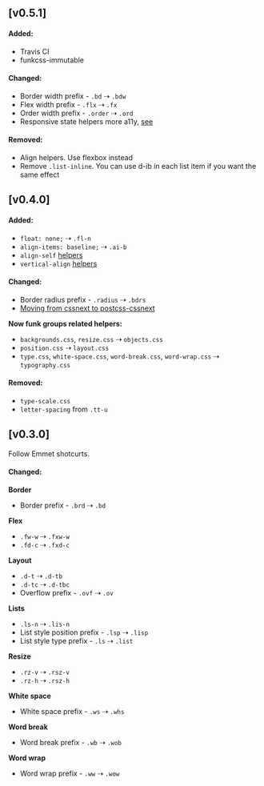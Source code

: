 ## [v0.5.1]
#### Added:
- Travis CI
- funkcss-immutable

#### Changed:
- Border width prefix - `.bd` ⇢ `.bdw`
- Flex width prefix - `.flx` ⇢ `.fx`
- Order width prefix - `.order` ⇢ `.ord`
- Responsive state helpers more a11y, [see](https://github.com/filipelinhares/funkcss/commit/a46605679f59b0b3fa1c41ade0bcd429d47ae040)

#### Removed:
- Align helpers. Use flexbox instead
- Remove `.list-inline`. You can use d-ib in each list item if you want the same effect

## [v0.4.0]
#### Added:
- `float: none;` ⇢ `.fl-n`
- `align-items: baseline;` ⇢ `.ai-b`
- `align-self` [helpers](lib/flex.css#L18)
- `vertical-align` [helpers](lib/typography.css#L29)


#### Changed:
- Border radius prefix - `.radius` ⇢ `.bdrs`
- [Moving from cssnext to postcss-cssnext](http://cssnext.io/setup/#wait-what-where-is-the-previous-cssnext-interface)

**Now funk groups related helpers:**

- `backgrounds.css`, `resize.css` ⇢ `objects.css`
- `position.css` ⇢ `layout.css`
- `type.css`, `white-space.css`, `word-break.css`, `word-wrap.css` ⇢ `typography.css`

#### Removed:
- `type-scale.css`
- `letter-spacing` from `.tt-u`

## [v0.3.0]
Follow Emmet shotcurts.

#### Changed:

**Border**
- Border prefix - `.brd` ⇢ `.bd`

**Flex**
- `.fw-w` ⇢ `.fxw-w`
- `.fd-c` ⇢ `.fxd-c`

**Layout**
- `.d-t` ⇢ `.d-tb`
- `.d-tc` ⇢ `.d-tbc`
- Overflow prefix - `.ovf` ⇢ `.ov`

**Lists**
- `.ls-n` ⇢ `.lis-n`
-  List style position prefix - `.lsp` ⇢ `.lisp`
-  List style type prefix - `.ls` ⇢ `.list`

**Resize**
- `.rz-v` ⇢ `.rsz-v`
- `.rz-h` ⇢ `.rsz-h`

**White space**
- White space prefix - `.ws` ⇢ `.whs`

**Word break**
- Word break prefix - `.wb` ⇢ `.wob`

**Word wrap**
- Word wrap prefix - `.ww` ⇢ `.wow`
